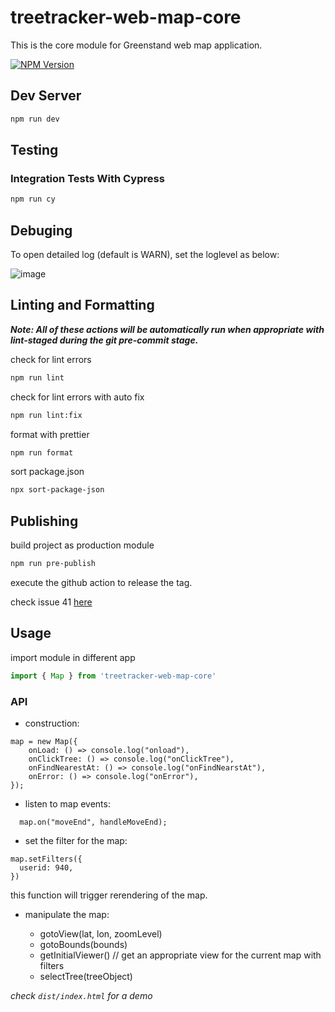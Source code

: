 # treetracker-web-map-core

This is the core module for Greenstand web map application.

[![NPM Version][npm-image]][npm-url]

## Dev Server

```sh
npm run dev
```

## Testing

### Integration Tests With Cypress

```sh
npm run cy
```

## Debuging

To open detailed log (default is WARN), set the loglevel as below:

![image](https://user-images.githubusercontent.com/5744708/153115923-297b0f2f-c74b-4867-b9a0-7346a20f2ff1.png)

## Linting and Formatting

**_Note: All of these actions will be automatically run when appropriate with lint-staged during the git pre-commit stage._**

check for lint errors

```sh
npm run lint
```

check for lint errors with auto fix

```sh
npm run lint:fix
```

format with prettier

```sh
npm run format
```

sort package.json

```sh
npx sort-package-json
```

## Publishing

build project as production module

```sh
npm run pre-publish
```

execute the github action to release the tag.

check issue 41 [here](https://github.com/Greenstand/treetracker-web-map-core/issues/41)

## Usage

import module in different app

```js
import { Map } from 'treetracker-web-map-core'
```

### API

- construction:

```
map = new Map({
    onLoad: () => console.log("onload"),
    onClickTree: () => console.log("onClickTree"),
    onFindNearestAt: () => console.log("onFindNearstAt"),
    onError: () => console.log("onError"),
});
```

- listen to map events:

```
  map.on("moveEnd", handleMoveEnd);
```

- set the filter for the map:

```
map.setFilters({
  userid: 940,
})
```

this function will trigger rerendering of the map.

- manipulate the map:

  - gotoView(lat, lon, zoomLevel)
  - gotoBounds(bounds)
  - getInitialViewer() // get an appropriate view for the current map with filters
  - selectTree(treeObject)

_check `dist/index.html` for a demo_

[npm-image]: https://img.shields.io/npm/v/treetracker-web-map-core.svg
[npm-url]: https://npmjs.org/package/treetracker-web-map-core
